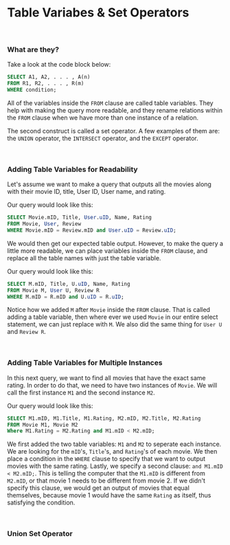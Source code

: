 # Table Variabes & Set Operators

<br>

### What are they?

Take a look at the code block below:

```sql
SELECT A1, A2, . . . , A(n)
FROM R1, R2, . . . , R(m)
WHERE condition;
```

All of the variables inside the `FROM` clause are called table variables. They help with making the query more readable, and they rename relations within the `FROM` clause when we have more than one instance of a relation.

The second construct is called a set operator. A few examples of them are: the `UNION` operator, the `INTERSECT` operator, and the `EXCEPT` operator.

<br>

### Adding Table Variables for Readability

Let's assume we want to make a query that outputs all the movies along with their movie ID, title, User ID, User name, and rating.

Our query would look like this:

```sql
SELECT Movie.mID, Title, User.uID, Name, Rating
FROM Movie, User, Review
WHERE Movie.mID = Review.mID and User.uID = Review.uID;
```

We would then get our expected table output. However, to make the query a little more readable, we can place variables inside the `FROM` clause, and replace all the table names with just the table variable.

Our query would look like this:

```sql
SELECT M.mID, Title, U.uID, Name, Rating
FROM Movie M, User U, Review R
WHERE M.mID = R.mID and U.uID = R.uID;
```

Notice how we added `M` after `Movie` inside the `FROM` clause. That is called adding a table variable, then where ever we used `Movie` in our entire select statement, we can just replace with `M`. We also did the same thing for `User U` and `Review R`.

<br>

### Adding Table Variables for Multiple Instances

In this next query, we want to find all movies that have the exact same rating. In order to do that, we need to have two instances of `Movie`. We will call the first instance `M1` and the second instance `M2`.

Our query would look like this:

```sql
SELECT M1.mID, M1.Title, M1.Rating, M2.mID, M2.Title, M2.Rating
FROM Movie M1, Movie M2
Where M1.Rating = M2.Rating and M1.mID < M2.mID;
```

We first added the two table variables: `M1` and `M2` to seperate each instance. We are looking for the `mID`'s, `Title`'s, and `Rating`'s of each movie. We then place a condition in the `WHERE` clause to specify that we want to output movies with the same rating. Lastly, we specify a second clause: `and M1.mID < M2.mID;`. This is telling the computer that the `M1.mID` is different from `M2.mID`, or that movie 1 needs to be different from movie 2. If we didn't specify this clause, we would get an output of movies that equal themselves, because movie 1 would have the same `Rating` as itself, thus satisfying the condition.

<br>

### Union Set Operator
